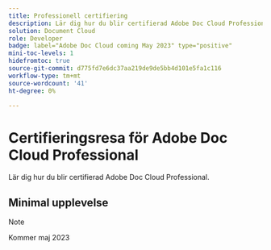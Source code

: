 ```yaml
---
title: Professionell certifiering
description: Lär dig hur du blir certifierad Adobe Doc Cloud Professional.
solution: Document Cloud
role: Developer
badge: label="Adobe Doc Cloud coming May 2023" type="positive"
mini-toc-levels: 1
hidefromtoc: true
source-git-commit: d775fd7e6dc37aa219de9de5bb4d101e5fa1c116
workflow-type: tm+mt
source-wordcount: '41'
ht-degree: 0%

---
```


# Certifieringsresa för Adobe Doc Cloud Professional

Lär dig hur du blir certifierad Adobe Doc Cloud Professional.

## Minimal upplevelse

>[!NOTE]
>
>Kommer maj 2023

